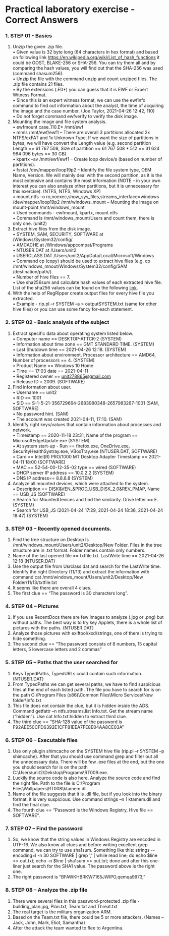 # Practical laboratory exercise - Correct Answers

### 1. STEP 01 - Basics
1.	Unzip the given .zip file.  
•	Given value is 32 byte long (64 characters in hex format) and based on following link https://en.wikipedia.org/wiki/List_of_hash_functions it could be GOST, BLAKE-256 or SHA-256. You can try them all and by comparing the hash values, you will find out that the SHA-256 was used (command shasum256).   
•	Unzip the file with the command unzip and count unziped files. The .zip file contains 21 files.  
•	By the extensions (.E0*) you can guess that it is EWF or Expert Witness Format.   
•	Since this is an expert witness format, we can use the ewfinfo command to find out information about the analyst, the time of acquiring the image and the case number. (Joe Taylor, 2021-04-26 12:42, 110)  
•	Do not forget command ewfverify to verify the disk image.  
2.	Mounting the image and file system analysis.  
•	ewfmount case_110.E* /mnt/ewf  
•	mmls /mnt/ewf/ewf1 – There are overall 3 partitions allocated 2x NTFS/exFAT and 1x Unknown Type.  If we want the size of partitions in bytes, we will have convert the Length value (e.g. second partition Length == 61 767 508, Size of partition == 61 767 508 * 512 == 31 624 964 096 bytes == 30 GB).  
•	kpartx –av /mnt/ewf/ewf1 – Create loop device/s (based on number of partitions).  
•	fsstat /dev/mapper/loop19p2 – Identify the file system type, OEM Name, Version. We will mainly deal with the second partition, as it is the most extensive and contains the most information (NOTE – in your own interest you can also analyze other partitions, but it is unnecessary for this exercise). (NTFS, NTFS, Windows XP)   
•	mount.ntfs –o ro,noexec,show_sys_files,streams_interface=windows /dev/mapper/loop19p2 /mnt/windows_mount – Mounting the image on mount-point /mnt/windows_mount  
•	Used commands - ewfmount, kpartx, mount.ntfs  
•	Command ls /mnt/windows_mount/Users and count them, there is only one. (unit2)  
3.	Extract hive files from the disk image.  
•	SYSTEM, SAM, SECURITY, SOFTWARE at /Windows/System32/config/  
•	AMCACHE at /Windows/appcompat/Programs  
•	NTUSER.DAT at /Users/unit2  
•	USERCLASS.DAT /Users/unit2/AppData/Local/Microsoft/Windows  
•	Command cp (copy) should be used to extract hive files (e.g. cp /mnt/windows_mnout/Windows/System32/config/SAM /destination/path/).  
•	Number of hive files  == 7.   
•	Use sha256sum and calculate hash values of each extracted hive file. List of the sha256 values can be found on the following [link][hash].  
4.	With the help of RegRipper create output files for every hive file you extracted.  
•	Example - rip.pl –r SYSTEM –a > outputSYSTEM.txt (same for other hive files) or you can use some fancy for-each statement.  



### 2. STEP 02 - Basic analysis of the subject  
1.	Extract specific data about operating system listed below.  
•	Computer name == DESKTOP-ATTCK-2 (SYSTEM)  
•	Information about time zone == GMT STANDARD TIME. (SYSTEM)  
•	Last Shutdown time == 2021-04-26 12:18. (SYSTEM)  
•	Information about environment. Processor architecture == AMD64, Number of processors ==  4. (SYSTEM)  
•	Product Name == Windows 10 Home  
•	Time == 17:03 date == 2021-04-11  
•	Registered owner == unit278865@gmail.com  
•	Release ID = 2009. (SOFTWARE)  
2.	Find information about user.  
•	Username == unit2  
•	RID == 1001  
•	SID == S-1-5-21-356729664-2683980348-2657983267-1001 (SAM, SOFTWARE)  
•	No password hint. (SAM)  
•	The account was created 2021-04-11, 17:10. (SAM)  
3.	Identify right keys/values that contain information about processes and network.  
•	Timestamp == 2020-11-18 23:31, Name of the program == MicrosoftEdgeUpdate.exe (SYSTEM)  
•	At system start-up - Run == firefox.exe, OneDrive.exe, SecurityHealthSystray.exe, VBoxTray.exe (NTUSER.DAT, SOFTWARE)  
•	Card == Intel(R) PRO/1000 MT Desktop Adapter Timestamp == 2021-04-11 18:00 (SOFTWARE)  
•	MAC == 52-54-00-12-35-02 type == wired (SOFTWARE)  
•	DHCP server IP address == 10.0.2.2 (SYSTEM)  
•	DNS IP address== 8.8.8.8 (SYSTEM)  
4.	Analyze all mounted devices, which were attached to the system.  
•	Description == DISK&VEN_&PROD_USB_DISK_2.0&REV_PMAP, Name == USB_JS (SOFTWARE)  
•	Search for MountedDevices and find the similarity. Drive letter == E. (SYSTEM)  
•	Search for USB_JS (2021-04-24 17:29, 2021-04-24 18:36, 2021-04-24 18:47) (SYSTEM)  


### 3. STEP 03 – Recently opened documents.  
1.	Find the tree structure on Desktop ls /mnt/windows_mount/Users/unit2/Desktop/New Folder. Files in the tree structure are in .txt format. Folder names contain only numbers.  
2.	Name of the last opened file == txtfile.txt. LastWrite time == 2021-04-26 12:18 (NTUSER.DAT)  
3.	Use the output file from Usrclass.dat and search for the LastWrite time. Identify the right Directory (11/13) and extract the information with command cat /mnt/windows_mount/Users/unit2/Desktop/New Folder/11/13/txtfile.txt  
4.	It seems like there are overall 4 clues.  
5.	The first clue == “The password is 30 characters long”.  


### 4. STEP 04 – Pictures  
1.	If you use RecentDocs there are few images to analyze (.jpg or .png) but without paths. The best way is to try key Applets, there is a whole list of pictures with the paths. (NTUSER.DAT)  
2.	Analyze those pictures with exiftool/xxd/strings, one of them is trying to hide something.   
3.	The second clue == “The password consists of 8 numbers, 15 capital letters, 5 lowercase letters and 2 commas”  


### 5. STEP 05 – Paths that the user searched for  
1.	Keys TypedPaths, TypedURLs could contain such information. (NTUSER.DAT)  
2.	From TypedPaths we can get several paths, we have to find suspicious files at the end of each listed path. The file you have to search for is on the path C:\Program Files (x86)\Common Files\Micro Services\New folder\Info.txt  
3.	This file does not contain the clue, but it is hidden inside the ADS. Command getfattr –n ntfs.streams.list Info.txt. Get the stream name (“hidden”). Use cat Info.txt:hidden to extract third clue.  
4.	The third clue == “SHA-128 value of the password is F92AEE50CFD6392E1CFF81EEA7FE8E04AA8CE03A”  


### 6. STEP 06 – Executable files  
1.	Use only plugin shimcache on the SYSTEM hive file (rip.pl –r SYSTEM –p shimcache). After that you should use command grep and filter out all the unnecessary data. There will be few .exe files at the end, but the one you should search for is on the path C:\Users\unit2\Dekstop\Programs\RT009.exe.   
2.	Luckily the source code is also here. Analyze the source code and find the right file. Path to the file is C:\Program Files\Wallpapers\RT008\ktamem.dll.  
3.	Name of the file suggests that it is .dll file, but if you look into the binary format, it is very suspicious. Use command strings –n 1 ktamem.dll and find the final clue.  
4.	The fourth clue ==  “Password is the Windows Registry, Hive file == SOFTWARE”.  


### 7. STEP 07 – Find the password  
1.	So, we know that the string values in Windows Registry are encoded in UTF-16. We also know all clues and before writing excellent grep command, we can try to use sha1sum. Something like this: strings --encoding=l -n 30 SOFTWARE | grep ',' | while read line; do echo $line >> out.txt; echo -n $line | sha1sum >> out.txt; done and after this one-liner just search for the SHA1 value. The password above is the right one.   
2.	The right password is “BFAWKHBRKW7165JWIPO,qemqa9973,”  


### 8. STEP 08 – Analyze the .zip file  
1.	There were several files in this password-protected .zip file - building_plan.jpg, Plan.txt, Team.txt and Threat.txt   
2.	The real target is the military organization ARM.  
3.	Based on the Team.txt file, there could be 5 or more attackers. (Names – Jack, John, Mark, Eliot, Samantha)  
4.	After the attack the team wanted to flee to Argentina.  



[//]: #
[hash]: <https://github.com/57972887/LaboratoryExerciseWR/blob/master/Documents/Hash%20Values.md>